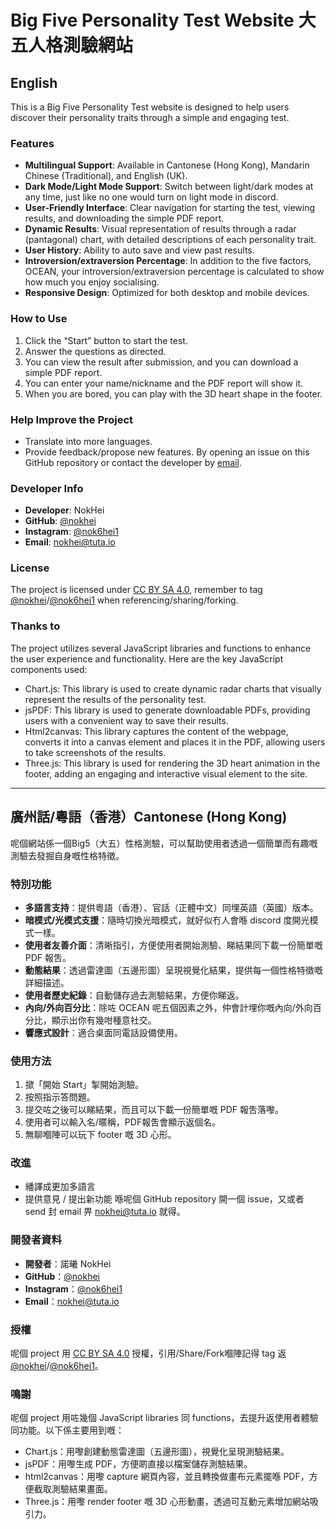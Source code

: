 # Big Five Personality Test Website 大五人格測驗網站

## English
This is a Big Five Personality Test website is designed to help users discover their personality traits through a simple and engaging test.

### Features
- **Multilingual Support**: Available in Cantonese (Hong Kong), Mandarin Chinese (Traditional), and English (UK).
- **Dark Mode/Light Mode Support**: Switch between light/dark modes at any time, just like no one would turn on light mode in discord.
- **User-Friendly Interface**: Clear navigation for starting the test, viewing results, and downloading the simple PDF report.
- **Dynamic Results**: Visual representation of results through a radar (pantagonal) chart, with detailed descriptions of each personality trait.
- **User History**: Ability to auto save and view past results.
- **Introversion/extraversion Percentage**: In addition to the five factors, OCEAN, your introversion/extraversion percentage is calculated to show how much you enjoy socialising.
- **Responsive Design**: Optimized for both desktop and mobile devices.

### How to Use
 1. Click the “Start” button to start the test.
 2. Answer the questions as directed.
 3. You can view the result after submission, and you can download a simple PDF report.
 4. You can enter your name/nickname and the PDF report will show it.
 5. When you are bored, you can play with the 3D heart shape in the footer.

### Help Improve the Project
- Translate into more languages.
- Provide feedback/propose new features.
By opening an issue on this GitHub repository or contact the developer by [email](mailto:nokhei@tuta.io).

### Developer Info
 - **Developer**: NokHei
 - **GitHub**: [@nokhei](https://github.com/nokhei)
 - **Instagram**: [@nok6hei1](https://instagram.com/nok6hei1)
 - **Email**: [nokhei@tuta.io](mailto:nokhei@tuta.io)

### License
The project is licensed under [CC BY SA 4.0](license.txt), remember to tag [@nokhei](https://github.com/nokhei)/[@nok6hei1](https://instagram.com/nok6hei1) when referencing/sharing/forking.

### Thanks to
The project utilizes several JavaScript libraries and functions to enhance the user experience and functionality. Here are the key JavaScript components used:
- Chart.js: This library is used to create dynamic radar charts that visually represent the results of the personality test.
- jsPDF: This library is used to generate downloadable PDFs, providing users with a convenient way to save their results.
- Html2canvas: This library captures the content of the webpage, converts it into a canvas element and places it in the PDF, allowing users to take screenshots of the results.
- Three.js: This library is used for rendering the 3D heart animation in the footer, adding an engaging and interactive visual element to the site.

---

## 廣州話/粵語（香港）Cantonese (Hong Kong)
呢個網站係一個Big5（大五）性格測驗，可以幫助使用者透過一個簡單而有趣嘅測驗去發掘自身嘅性格特徵。

### 特別功能
- **多語言支持**：提供粵語（香港）、官話（正體中文）同埋英語（英國）版本。
- **暗模式/光模式支援**：隨時切換光暗模式，就好似冇人會喺 discord 度開光模式一樣。
- **使用者友善介面**：清晰指引，方便使用者開始測驗、睇結果同下載一份簡單嘅 PDF 報吿。
- **動態結果**：透過雷達圖（五邊形圖）呈現視覺化結果，提供每一個性格特徵嘅詳細描述。
- **使用者歷史紀錄**：自動儲存過去測驗結果，方便你睇返。
- **內向/外向百分比**：除咗 OCEAN 呢五個因素之外，仲會計埋你嘅內向/外向百分比，顯示出你有幾咁種意社交。
- **響應式設計**：適合桌面同電話設備使用。

### 使用方法
1. 撳「開始 Start」掣開始測驗。
2. 按照指示答問題。
3. 提交咗之後可以睇結果，而且可以下載一份簡單嘅 PDF 報吿落嚟。
4. 使用者可以輸入名/暱稱，PDF報吿會顯示返個名。
5. 無聊嗰陣可以玩下 footer 嘅 3D 心形。

### 改進
- 繙譯成更加多語言
- 提供意見 / 提出新功能
喺呢個 GitHub repository 開一個 issue，又或者 send 封 email 畀 [nokhei@tuta.io](mailto:nokhei@tuta.io) 就得。

### 開發者資料
- **開發者**：諾曦 NokHei
- **GitHub**：[@nokhei](https://github.com/nokhei)
- **Instagram**：[@nok6hei1](https://instagram.com/nok6hei1)
- **Email**：[nokhei@tuta.io](mailto:nokhei@tuta.io)

### 授權
呢個 project 用 [CC BY SA 4.0](license.txt) 授權，引用/Share/Fork嗰陣記得 tag 返 [@nokhei](https://github.com/nokhei)/[@nok6hei1](https://instagram.com/nok6hei1)。

### 鳴謝
呢個 project 用咗幾個 JavaScript libraries 同 functions，去提升返使用者體驗同功能。以下係主要用到嘅：
- Chart.js：用嚟創建動態雷達圖（五邊形圖），視覺化呈現測驗結果。
- jsPDF：用嚟生成 PDF，方便啲直接以檔案儲存測驗結果。
- html2canvas：用嚟 capture 網頁內容，並且轉換做畫布元素擺喺 PDF，方便截取測驗結果畫面。
- Three.js：用嚟 render footer 嘅 3D 心形動畫，透過可互動元素增加網站吸引力。